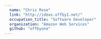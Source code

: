 ```yaml
---
  name: "Chris Rose"
  link: "http://ideas.offby1.net/"
  occupation_title: "Software Developer"
  organization: "Amazon Web Services"
  github: "offbyone"
---
```

